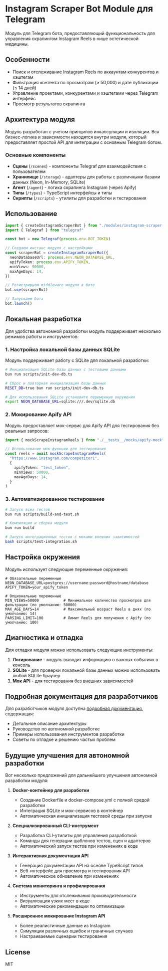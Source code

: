 # Instagram Scraper Bot Module для Telegram

Модуль для Telegram бота, предоставляющий функциональность для управления скрапингом Instagram Reels в нише эстетической медицины.

## Особенности

- Поиск и отслеживание Instagram Reels по аккаунтам конкурентов и хэштегам
- Фильтрация контента по просмотрам (≥ 50,000) и дате публикации (≤ 14 дней)
- Управление проектами, конкурентами и хэштегами через Telegram интерфейс
- Просмотр результатов скрапинга

## Архитектура модуля

Модуль разработан с учетом принципов инкапсуляции и изоляции. Вся бизнес-логика и зависимости находятся внутри модуля, который предоставляет простой API для интеграции с основным Telegram ботом.

### Основные компоненты

- **Сцены** (`/scenes`) - компоненты Telegraf для взаимодействия с пользователем
- **Хранилище** (`/storage`) - адаптеры для работы с различными базами данных (Neon, In-Memory, SQLite)
- **Агент** (`/agent`) - логика скрапинга Instagram (через Apify)
- **Типы** (`/types`) - TypeScript интерфейсы и типы
- **Скрипты** (`/scripts`) - утилиты для разработки и тестирования

## Использование

```typescript
import { createInstagramScraperBot } from "./modules/instagram-scraper-bot"
import { Telegraf } from "telegraf"

const bot = new Telegraf(process.env.BOT_TOKEN)

// Создаем инстанс модуля с настройками
const scraperBot = createInstagramScraperBot({
  neonDatabaseUrl: process.env.NEON_DATABASE_URL,
  apifyToken: process.env.APIFY_TOKEN,
  minViews: 50000,
  maxAgeDays: 14,
})

// Регистрируем middleware модуля в боте
bot.use(scraperBot)

// Запускаем бота
bot.launch()
```

## Локальная разработка

Для удобства автономной разработки модуль поддерживает несколько режимов работы и инструментов:

### 1. Настройка локальной базы данных SQLite

Модуль поддерживает работу с SQLite для локальной разработки:

```bash
# Инициализация SQLite базы данных с тестовыми данными
bun run scripts/init-dev-db.ts

# Сброс и повторная инициализация базы данных
RESET_DB=true bun run scripts/init-dev-db.ts

# Для использования SQLite установите переменную окружения
export NEON_DATABASE_URL=sqlite:///.dev/sqlite.db
```

### 2. Мокирование Apify API

Модуль предоставляет мок-сервис для Apify API для тестирования без реальных запросов:

```typescript
import { mockScrapeInstagramReels } from "./__tests__/mocks/apify-mock"

// Использование мок-функции для тестирования
const reels = await mockScrapeInstagramReels(
  "https://www.instagram.com/competitor1",
  {
    apifyToken: "test_token",
    minViews: 50000,
    maxAgeDays: 14,
  }
)
```

### 3. Автоматизированное тестирование

```bash
# Запуск всех тестов
bun run scripts/build-and-test.sh

# Компиляция и сборка модуля
bun run build

# Запуск интеграционных тестов с моками внешних зависимостей
bash scripts/test-integration.sh
```

## Настройка окружения

Модуль использует следующие переменные окружения:

```env
# Обязательные переменные
NEON_DATABASE_URL=postgres://username:password@hostname/database
APIFY_TOKEN=your_apify_token

# Опциональные переменные
MIN_VIEWS=50000           # Минимальное количество просмотров для фильтрации (по умолчанию: 50000)
MAX_AGE_DAYS=14           # Максимальный возраст Reels в днях (по умолчанию: 14)
PARSING_LIMIT=100         # Лимит Reels для получения с Apify (по умолчанию: 100)
```

## Диагностика и отладка

Для отладки модуля можно использовать следующие инструменты:

1. **Логирование** - модуль выводит информацию о важных событиях в консоль
2. **SQLite** - для проверки локальной базы данных можно использовать любой SQLite браузер
3. **Мок API** - для тестирования без внешних зависимостей

## Подробная документация для разработчиков

Для разработчиков модуля доступна [подробная документация](./DEVELOPMENT.md), содержащая:

- Детальное описание архитектуры
- Руководство по автономной разработке
- Примеры использования инструментов разработки
- Советы по отладке и решению частых проблем

## Будущие улучшения для автономной разработки

Вот несколько предложений для дальнейшего улучшения автономной разработки модуля:

1. **Docker-контейнер для разработки**

   - Создание Dockerfile и docker-compose.yml с полной средой разработки
   - Интеграция SQLite и мок-сервисов в контейнер
   - Автоматическая инициализация тестовой среды при запуске

2. **Специализированный CLI-инструмент**

   - Разработка CLI-утилиты для управления разработкой
   - Команды для генерации шаблонов тестов, сцен и адаптеров
   - Автоматический запуск тестов при изменениях в коде

3. **Интерактивная документация API**

   - Генерация документации API на основе TypeScript типов
   - Веб-интерфейс для просмотра и тестирования API
   - Автоматическое обновление при изменениях

4. **Система мониторинга и профилирования**

   - Инструменты для отслеживания производительности
   - Визуализация узких мест в коде
   - Автоматические рекомендации по оптимизации

5. **Расширенное мокирование Instagram API**
   - Более реалистичные данные из Instagram
   - Симуляция различных ошибок и граничных случаев
   - Настраиваемые сценарии тестирования

## License

MIT
